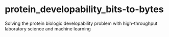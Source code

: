 # protein_developability_bits-to-bytes
Solving the protein biologic developability problem with high-throughput laboratory science and machine learning

